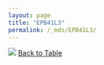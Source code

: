 ```yaml
---
layout: page
title: "EPB41L3"
permalink: /_mds/EPB41L3/
---
```


![](../../alns_9.28.22/aln_5HSAA035737_0.996.png?raw=true
)
[Back to Table](../../display)
